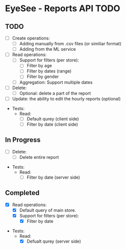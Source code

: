 # EyeSee - Reports API TODO

## TODO
- [ ] Create operations:
    - [ ] Adding manually from .csv files (or similiar format)
    - [ ] Adding from the ML service
- [ ] Read operations:
    - [ ] Support for filters (per store):
        - [ ] Filter by age
        - [ ] Filter by dates (range)
        - [ ] Filter by gender
    - [ ] Aggregation: Support multiple dates
- [ ] Delete:
    - [ ] Optional: delete a part of the report
- [ ] Update: the ability to edit the hourly reports (optional)
- Tests:
    - Read:
        - [ ] Default qurey (client side)
        - [ ] Filter by date (client side)

## In Progress
- [ ] Delete:
    - [ ] Delete entire report
- Tests:
    - Read:
        - [ ] Filter by date (server side)

## Completed
- [x] Read operations:
    - [x] Default query of main store.
    - [x] Support for filters (per store):
        - [x] Filter by date
- Tests:
    - Read:
        - [x] Defualt qurey (server side)